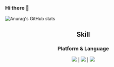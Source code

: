 ### Hi there 👋

<!--
**Leeui1z/Leeui1z** is a ✨ _special_ ✨ repository because its `README.md` (this file) appears on your GitHub profile.

Here are some ideas to get you started:

- 🔭 I’m currently working on ...
- 🌱 I’m currently learning ...
- 👯 I’m looking to collaborate on ...
- 🤔 I’m looking for help with ...
- 💬 Ask me about ...
- 📫 How to reach me: ...
- 😄 Pronouns: ...
- ⚡ Fun fact: ...
-->
![Anurag's GitHub stats](https://github-readme-stats.vercel.app/api?username=Leeui1z&show_icons=true&theme=aura_dark)
##  <div align=center>Skill</div>
###  <div align=center>Platform & Language</div>
 <div align=center><img src="https://img.shields.io/badge/C Sharp-239120?style=for-the-badge&logo=C Sharp&logoColor=White"/> | </a><img src="https://img.shields.io/badge/Unity-000000?style=for-the-badge&logo=Unity&logoColor=White"/></a> | <img src="https://img.shields.io/badge/Visual Studio-5C2D91?style=for-the-badge&logo=Visual Studio&logoColor=White"/></a> </div>
